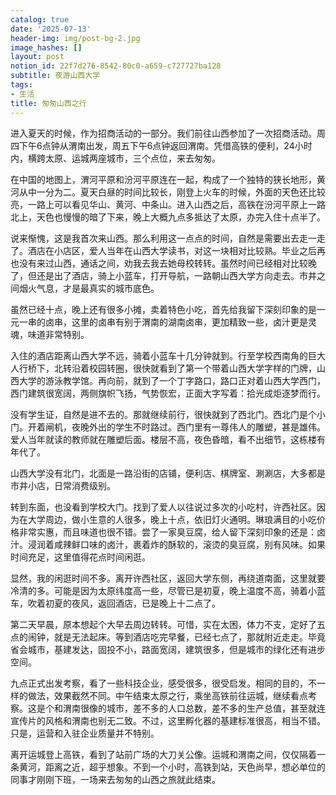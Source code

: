 ```yaml
---
catalog: true
date: '2025-07-13'
header-img: img/post-bg-2.jpg
image_hashes: []
layout: post
notion_id: 22f7d276-8542-80c0-a659-c727727ba128
subtitle: 夜游山西大学
tags:
- 生活
title: 匆匆山西之行
---
```


进入夏天的时候，作为招商活动的一部分。我们前往山西参加了一次招商活动。周四下午6点钟从渭南出发，周五下午6点钟返回渭南。凭借高铁的便利，24小时内，横跨太原、运城两座城市，三个点位，来去匆匆。


在中国的地图上，渭河平原和汾河平原连在一起，构成了一个独特的狭长地形，黄河从中一分为二。夏天白昼的时间比较长，刚登上火车的时候，外面的天色还比较亮，一路上可以看见华山、黄河、中条山。进入山西之后，高铁在汾河平原上一路北上，天色也慢慢的暗了下来，晚上大概九点多抵达了太原，办完入住十点半了。


说来惭愧，这是我首次来山西。那么利用这一点点的时间，自然是需要出去走一走了。酒店在小店区，爱人当年在山西大学读书，对这一块相对比较熟。毕业之后再也没有来过山西，通话之间，劝我去我去她母校转转。虽然时间已经相对比较晚了，但还是出了酒店，骑上小蓝车，打开导航，一路朝山西大学方向走去。市井之间烟火气息，才是最真实的城市底色。


虽然已经十点，晚上还有很多小摊，卖着特色小吃，首先给我留下深刻印象的是一元一串的卤串，这里的卤串有别于渭南的湖南卤串，更加精致一些，卤汁更是灵魂，味道非常特别。


入住的酒店距离山西大学不远，骑着小蓝车十几分钟就到。行至学校西南角的巨大人行桥下，北转沿着校园转圈，很快就看到了第一个带着山西大学字样的门牌，山西大学的游泳教学馆。再向前，就到了一个丁字路口，路口正对着山西大学西门，西门建筑很宽阔，两侧旗帜飞扬，气势恢宏，正面大字写着：拾光成炬逐梦而行。


没有学生证，自然是进不去的。那就继续前行，很快就到了西北门。西北门是个小门。开着闸机，夜晚外出的学生不时路过。西门里有一尊伟人的雕塑，甚是雄伟。爱人当年就读的教师就在雕塑后面。楼层不高，夜色昏暗，看不出细节，这栋楼有年代了。


山西大学没有北门，北面是一路沿街的店铺，便利店、棋牌室、涮涮店，大多都是市井小店，日常消费级别。


转到东面，也没看到学校大门。找到了爱人以往说过多次的小吃村，许西社区。因为在大学周边，做小生意的人很多，晚上十点，依旧灯火通明。琳琅满目的小吃价格非常实惠，而且味道也很不错。尝了一家臭豆腐，给人留下深刻印象的还是：卤汁。浸润着咸辣鲜口味的卤汁，裹着炸的酥软的，滚烫的臭豆腐，别有风味。如果时间充足，这里值得花点时间闲逛。


显然，我的闲逛时间不多。离开许西社区，返回大学东侧，再绕道南面，这里就要冷清的多。可能是因为太原纬度高一些，尽管已是初夏，晚上温度不高，骑着小蓝车，吹着初夏的夜风，返回酒店，已是晚上十二点了。


第二天早晨，原本想起个大早去周边转转。可惜，实在太困，体力不支，定好了五点的闹钟，就是无法起床。等到酒店吃完早餐，已经七点了，那就附近走走。毕竟省会城市，基建发达，固投不小，路面宽阔，建筑很多，但是城市的绿化还有进步空间。


九点正式出发考察，看了一些科技企业，感受很多，很受启发。相同的目的，不一样的做法，效果截然不同。中午结束太原之行，乘坐高铁前往运城，继续看点考察。这是个和渭南很像的城市，差不多的人口总数，差不多的生产总值，甚至就连宣传片的风格和渭南也别无二致。不过，这里孵化器的基建标准很高，相当不错。只是，运营和入驻企业质量并不特别。


离开运城登上高铁，看到了站前广场的大刀关公像。运城和渭南之间，仅仅隔着一条黄河，距离之近，超乎想象。不到一个小时，高铁到站，天色尚早，想必单位的同事才刚刚下班，一场来去匆匆的山西之旅就此结束。